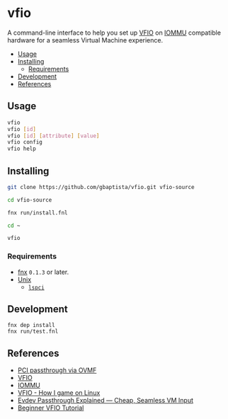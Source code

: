 # vfio

A command-line interface to help you set up [VFIO](https://www.kernel.org/doc/html/latest/driver-api/vfio.html) on [IOMMU](https://en.wikipedia.org/wiki/Input%E2%80%93output_memory_management_unit) compatible hardware for a seamless Virtual Machine experience.

- [Usage](#usage)
- [Installing](#installing)
  - [Requirements](#requirements)
- [Development](#development)
- [References](#references)

## Usage
```bash
vfio
vfio [id]
vfio [id] [attribute] [value]
vfio config
vfio help
```
## Installing

```bash
git clone https://github.com/gbaptista/vfio.git vfio-source

cd vfio-source

fnx run/install.fnl

cd ~

vfio
```

### Requirements

- [fnx](https://github.com/gbaptista/fnx) `0.1.3` or later.
- [Unix](https://en.wikipedia.org/wiki/Unix)
  - [`lspci`](https://en.wikipedia.org/wiki/Lspci)

## Development

```
fnx dep install
fnx run/test.fnl
```

## References

- [PCI passthrough via OVMF](https://wiki.archlinux.org/title/PCI_passthrough_via_OVMF)
- [VFIO](https://www.kernel.org/doc/html/latest/driver-api/vfio.html)
- [IOMMU](https://en.wikipedia.org/wiki/Input%E2%80%93output_memory_management_unit)
- [VFIO - How I game on Linux](https://b1nzy.com/blog/vfio.html)
- [Evdev Passthrough Explained — Cheap, Seamless VM Input](https://passthroughpo.st/using-evdev-passthrough-seamless-vm-input/)
- [Beginner VFIO Tutorial](https://www.youtube.com/watch?v=fFz44XivxWI)

